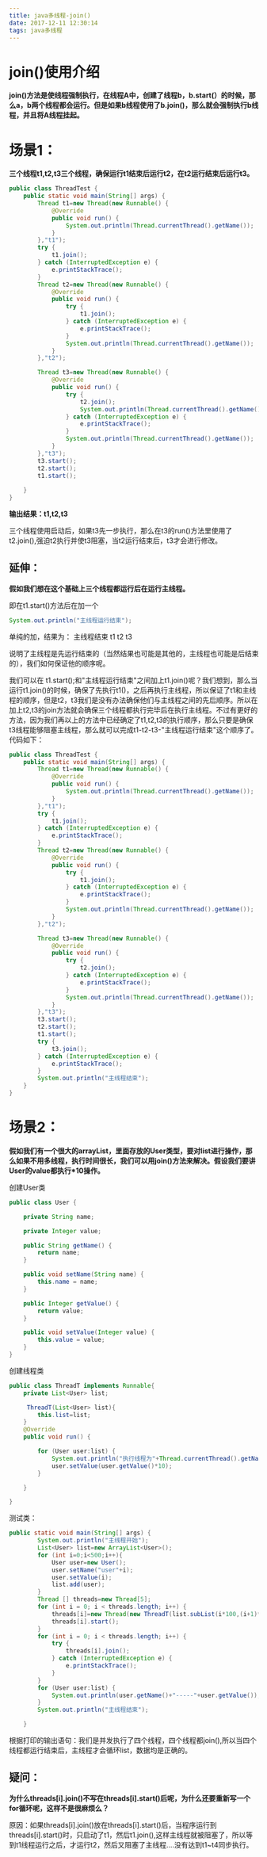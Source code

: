 ```yaml
---
title: java多线程-join()
date: 2017-12-11 12:30:14
tags: java多线程
---
```

# join()使用介绍
**join()方法是使线程强制执行，在线程A中，创建了线程b，b.start(）的时候，那么a，b两个线程都会运行。但是如果b线程使用了b.join()，那么就会强制执行b线程，并且将A线程挂起。**

# 场景1：

**三个线程t1,t2,t3三个线程，确保运行t1结束后运行t2，在t2运行结束后运行t3。**

```java
public class ThreadTest {
    public static void main(String[] args) {
        Thread t1=new Thread(new Runnable() {
            @Override
            public void run() {
                System.out.println(Thread.currentThread().getName());
            }
        },"t1");
        try {
            t1.join();
        } catch (InterruptedException e) {
            e.printStackTrace();
        }
        Thread t2=new Thread(new Runnable() {
            @Override
            public void run() {
                try {
                    t1.join();
                } catch (InterruptedException e) {
                    e.printStackTrace();
                }
                System.out.println(Thread.currentThread().getName());
            }
        },"t2");

        Thread t3=new Thread(new Runnable() {
            @Override
            public void run() {
                try {
                    t2.join();
                    System.out.println(Thread.currentThread().getName());
                } catch (InterruptedException e) {
                    e.printStackTrace();
                }
                System.out.println(Thread.currentThread().getName());
            }
        },"t3");
        t3.start();
        t2.start();
        t1.start();
        
    }
}
```

**输出结果：t1,t2,t3**

三个线程使用启动后，如果t3先一步执行，那么在t3的run()方法里使用了t2.join(),强迫t2执行并使t3阻塞，当t2运行结束后，t3才会进行修改。

## 延伸：
**假如我们想在这个基础上三个线程都运行后在运行主线程。**

即在t1.start()方法后在加一个
``` java
System.out.println("主线程运行结束");
```
单纯的加，结果为：
主线程结束
t1
t2
t3

说明了主线程是先运行结束的（当然结果也可能是其他的，主线程也可能是后结束的），我们如何保证他的顺序呢。

我们可以在 t1.start();和"主线程运行结束"之间加上t1.join()呢？我们想到，那么当运行t1.join()的时候，确保了先执行t1()，之后再执行主线程，所以保证了t1和主线程的顺序，但是t2，t3我们是没有办法确保他们与主线程之间的先后顺序。所以在加上t2,t3的join方法就会确保三个线程都执行完毕后在执行主线程。不过有更好的方法，因为我们再以上的方法中已经确定了t1,t2,t3的执行顺序，那么只要是确保t3线程能够阻塞主线程，那么就可以完成t1-t2-t3-"主线程运行结束"这个顺序了。代码如下：
``` java
public class ThreadTest {
    public static void main(String[] args) {
        Thread t1=new Thread(new Runnable() {
            @Override
            public void run() {
                System.out.println(Thread.currentThread().getName());
            }
        },"t1");
        try {
            t1.join();
        } catch (InterruptedException e) {
            e.printStackTrace();
        }
        Thread t2=new Thread(new Runnable() {
            @Override
            public void run() {
                try {
                    t1.join();
                } catch (InterruptedException e) {
                    e.printStackTrace();
                }
                System.out.println(Thread.currentThread().getName());
            }
        },"t2");

        Thread t3=new Thread(new Runnable() {
            @Override
            public void run() {
                try {
                    t2.join();
                } catch (InterruptedException e) {
                    e.printStackTrace();
                }
                System.out.println(Thread.currentThread().getName());
            }
        },"t3");
        t3.start();
        t2.start();
        t1.start();
        try {
            t3.join();
        } catch (InterruptedException e) {
            e.printStackTrace();
        }
        System.out.println("主线程结束");
    }
}
```

# 场景2：
**假如我们有一个很大的arrayList，里面存放的User类型，要对list进行操作，那么如果不用多线程，执行时间很长，我们可以用join()方法来解决。假设我们要讲User的value都执行*10操作。**

创建User类
``` java
public class User {

    private String name;

    private Integer value;

    public String getName() {
        return name;
    }

    public void setName(String name) {
        this.name = name;
    }

    public Integer getValue() {
        return value;
    }

    public void setValue(Integer value) {
        this.value = value;
    }
}
```

创建线程类
``` java 
public class ThreadT implements Runnable{
    private List<User> list;

     ThreadT(List<User> list){
        this.list=list;
    }
    @Override
    public void run() {

        for (User user:list) {
            System.out.println("执行线程为"+Thread.currentThread().getName());
            user.setValue(user.getValue()*10);
        }

    }

}
```
测试类：
``` java
public static void main(String[] args) {
        System.out.println("主线程开始");
        List<User> list=new ArrayList<User>();
        for (int i=0;i<500;i++){
            User user=new User();
            user.setName("user"+i);
            user.setValue(i);
            list.add(user);
        }
        Thread [] threads=new Thread[5];
        for (int i = 0; i < threads.length; i++) {
            threads[i]=new Thread(new ThreadT(list.subList(i*100,(i+1)*100)),"t"+i);
            threads[i].start();
        }
        for (int i = 0; i < threads.length; i++) {
            try {
                threads[i].join();
            } catch (InterruptedException e) {
                e.printStackTrace();
            }
        }
        for (User user:list) {
            System.out.println(user.getName()+"-----"+user.getValue());
        }
        System.out.println("主线程结束");

    }
```
根据打印的输出语句：我们是并发执行了四个线程，四个线程都join(),所以当四个线程都运行结束后，主线程才会循环list，数据均是正确的。

## 疑问：
**为什么threads[i].join()不写在threads[i].start()后呢，为什么还要重新写一个for循环呢，这样不是很麻烦么？**

原因：如果threads[i].join()放在threads[i].start()后，当程序运行到threads[i].start()时，只启动了t1，然后t1.join(),这样主线程就被阻塞了，所以等到t1线程运行之后，才运行t2，然后又阻塞了主线程....没有达到t1~t4同步执行。
